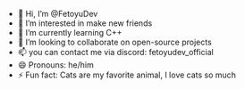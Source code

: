 - 👋 Hi, I’m @FetoyuDev
- 👀 I’m interested in make new friends
- 🌱 I’m currently learning C++
- 💞️ I’m looking to collaborate on open-source projects
- 📫 you can contact me via discord: fetoyudev_official
- 😄 Pronouns: he/him
- ⚡ Fun fact: Cats are my favorite animal, I love cats so much

<!---
FetoyuDev/FetoyuDev is a ✨ special ✨ repository because its `README.md` (this file) appears on your GitHub profile.
You can click the Preview link to take a look at your changes.
--->
